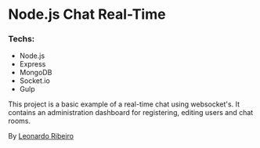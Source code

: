 # Node.js Chat Real-Time

### Techs:
* Node.js
* Express
* MongoDB
* Socket.io
* Gulp


This project is a basic example of a real-time chat using websocket's. It contains an 
administration dashboard for registering, editing users and chat rooms.

By [Leonardo Ribeiro](https://github.com/leoribeirowebmaster)